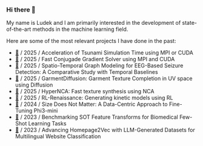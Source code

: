 ### Hi there 👋 
My name is Ludek and I am primarily interested in the development of state-of-the-art methods in the machine learning field.

Here are some of the most relevant projects I have done in the past:

- [🔗](https://github.com/ludekcizinsky/tsunami-simulation) / 2025 / Acceleration of Tsunami Simulation Time using MPI or CUDA
- [🔗](https://github.com/ludekcizinsky/fast-cg-solver) / 2025 / Fast Conjugade Gradient Solver using MPI and CUDA
- [🔗](https://github.com/ludekcizinsky/seizure-prediction) / 2025 / Spatio-Temporal Graph Modeling for EEG-Based Seizure Detection: A Comparative Study with Temporal Baselines
- [🔗](https://github.com/ludekcizinsky/garment-texture-completion) / 2025 / GarmentDiffusion: Garment Texture Completion in UV space using Diffusion
- [🔗](https://github.com/ludekcizinsky/hypernca) / 2025 / HyperNCA: Fast texture synthesis using NCA
- [🔗](https://github.com/ludekcizinsky/rl-renaissance) / 2025 / RL-Renaissance: Generating kinetic models using RL
- [🔗](https://github.com/ludekcizinsky/phi3-mini-finetune) / 2024 / Size Does Not Matter: A Data-Centric Approach to Fine-Tuning Phi3-mini
- [🔗](https://github.com/mikasenghaas/few-shot-benchmark/tree/main) / 2023 / Benchmarking SOT Feature Transforms for Biomedical Few-Shot Learning Tasks
- [🔗](https://github.com/CS-433/ml-project-2-mlp) / 2023 / Advancing Homepage2Vec with LLM-Generated Datasets for Multilingual Website Classification

